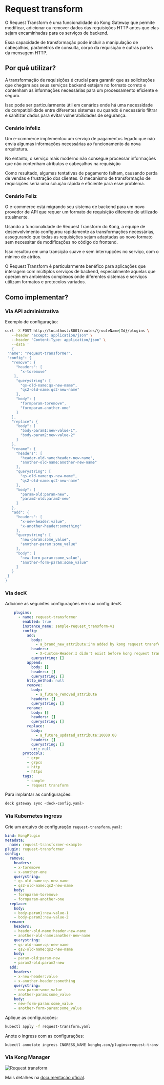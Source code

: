 # Request transform

O Request Transform é uma funcionalidade do Kong Gateway que permite modificar, adicionar ou remover dados das requisições HTTP antes que elas sejam encaminhadas para os serviços de backend.

Essa capacidade de transformação pode incluir a manipulação de cabeçalhos, parâmetros de consulta, corpo da requisição e outras partes da mensagem HTTP.

## Por quê utilizar?

A transformação de requisições é crucial para garantir que as solicitações que chegam aos seus serviços backend estejam no formato correto e contenham as informações necessárias para um processamento eficiente e seguro.

Isso pode ser particularmente útil em cenários onde há uma necessidade de compatibilidade entre diferentes sistemas ou quando é necessário filtrar e sanitizar dados para evitar vulnerabilidades de segurança.

### Cenário Infeliz

Um e-commerce implementou um serviço de pagamentos legado que não envia algumas informações necessárias ao funcionamento da nova arquitetura.

No entanto, o serviço mais moderno não consegue processar informações que não contenham atributos e cabeçalhos na requisição

Como resultado, algumas tentativas de pagamento falham, causando perda de vendas e frustração dos clientes. O mecanismo de transformação de requisições seria uma solução rápida e eficiente para esse problema.

### Cenário Feliz

O e-commerce está migrando seu sistema de backend para um novo provedor de API que requer um formato de requisição diferente do utilizado atualmente.

Usando a funcionalidade de Request Transform do Kong, a equipe de desenvolvimento configurou rapidamente as transformações necessárias, assegurando que todas as requisições sejam adaptadas ao novo formato sem necessitar de modificações no código do frontend.

Isso resultou em uma transição suave e sem interrupções no serviço, com o mínimo de atritos.

O Request Transform é particularmente benéfico para aplicações que interagem com múltiplos serviços de backend, especialmente aquelas que operam em ambientes complexos onde diferentes sistemas e serviços utilizam formatos e protocolos variados.

## Como implementar?

### Via API administrativa

Exemplo de configuração:

```bash
curl -X POST http://localhost:8001/routes/{routeName|Id}/plugins \
   --header "accept: application/json" \
   --header "Content-Type: application/json" \
   --data '
   {
 "name": "request-transformer",
 "config": {
   "remove": {
     "headers": [
       "x-toremove"
    ],
     "querystring": [
       "qs-old-name:qs-new-name",
       "qs2-old-name:qs2-new-name"
     ],
     "body": [
       "formparam-toremove",
       "formparam-another-one"
     ]
   },
   "replace": {
     "body": [
       "body-param1:new-value-1",
       "body-param2:new-value-2"
     ]
   },
   "rename": {
     "headers": [
       "header-old-name:header-new-name",
       "another-old-name:another-new-name"
     ],
     "querystring": [
       "qs-old-name:qs-new-name",
       "qs2-old-name:qs2-new-name"
     ],
     "body": [
       "param-old:param-new",
       "param2-old:param2-new"
     ]
   },
   "add": {
     "headers": [
       "x-new-header:value",
       "x-another-header:something"
     ],
     "querystring": [
       "new-param:some_value",
       "another-param:some_value"
     ],
     "body": [
       "new-form-param:some_value",
       "another-form-param:some_value"
     ]
   }
 }
}
```

### Via decK

Adicione as seguintes configurações em sua config decK.

```yaml
    plugins:
      - name: request-transformer
        enabled: true
        instance_name: sample-request_transform-v1
        config:
          add:
            body:
              - a_brand_new_attribute:i'm added by kong request transform plugin
            headers:
              - X-Custom-Header:I didn't exist before kong request transform plugin
            querystring: []
          append:
            body: []
            headers: []
            querystring: []
          http_method: null
          remove:
            body:
              - a_future_removed_attribute
            headers: []
            querystring: []
          rename:
            body: []
            headers: []
            querystring: []
          replace:
            body:
              - a_future_updated_attribute:10000.00
            headers: []
            querystring: []
            uri: null
        protocols:
          - grpc
          - grpcs
          - http
          - https
        tags:
          - sample
          - request transform
```

Para implantar as configurações:

```bash
deck gateway sync <deck-config.yaml>
```

### Via Kubernetes ingress

Crie um arquivo de configuração `request-transform.yaml`:

```yaml
kind: KongPlugin
metadata:
  name: request-transformer-example
plugin: request-transformer
config:
  remove:
    headers:
    - x-toremove
    - x-another-one
    querystring:
    - qs-old-name:qs-new-name
    - qs2-old-name:qs2-new-name
    body:
    - formparam-toremove
    - formparam-another-one
  replace:
    body:
    - body-param1:new-value-1
    - body-param2:new-value-2
  rename:
    headers:
    - header-old-name:header-new-name
    - another-old-name:another-new-name
    querystring:
    - qs-old-name:qs-new-name
    - qs2-old-name:qs2-new-name
    body:
    - param-old:param-new
    - param2-old:param2-new
  add:
    headers:
    - x-new-header:value
    - x-another-header:something
    querystring:
    - new-param:some_value
    - another-param:some_value
    body:
    - new-form-param:some_value
    - another-form-param:some_value
```

Aplique as configurações:

```bash
kubectl apply -f request-transform.yaml
```

Anote o ingress com as configurações:

```bash
kubectl annotate ingress INGRESS_NAME konghq.com/plugins=request-transformer-example
```

### Via Kong Manager

![Request transform](/kong-gateway/assets/gifs/kong/capacities/request-transform.gif)

Mais detalhes na [documentação oficial](https://docs.konghq.com/hub/kong-inc/request-transformer).
